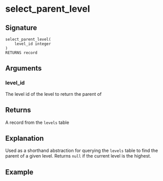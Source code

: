 # select_parent_level

## Signature
    select_parent_level(
	    level_id integer
    )
    RETURNS record

## Arguments

### level_id

The level id of the level to return the parent of


## Returns
A record from the `levels` table

## Explanation
Used as a shorthand abstraction for querying the `levels` table to find the parent of a given level. Returns `null` if the current level is the highest.

## Example